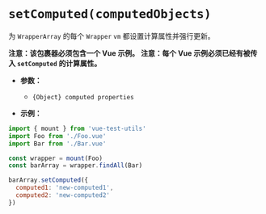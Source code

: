 # `setComputed(computedObjects)`

为 `WrapperArray` 的每个 `Wrapper` `vm` 都设置计算属性并强行更新。

**注意：该包裹器必须包含一个 Vue 示例。**
**注意：每个 Vue 示例必须已经有被传入 `setComputed` 的计算属性。**

- **参数：**
  - `{Object} computed properties`

- **示例：**

```js
import { mount } from 'vue-test-utils'
import Foo from './Foo.vue'
import Bar from './Bar.vue'

const wrapper = mount(Foo)
const barArray = wrapper.findAll(Bar)

barArray.setComputed({
  computed1: 'new-computed1',
  computed2: 'new-computed2'
})
```
